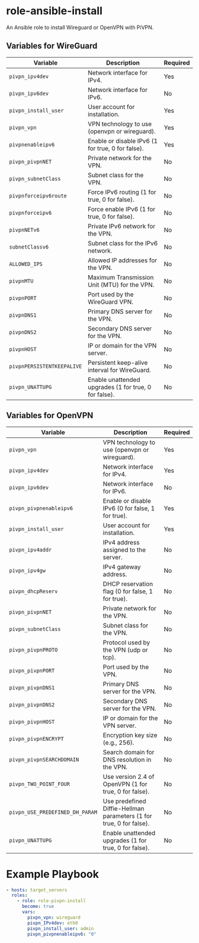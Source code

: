 # role-ansible-install

An Ansible role to install Wireguard or OpenVPN with PiVPN.

## Variables for WireGuard

| Variable                   | Description                                      | Required  |
|----------------------------|--------------------------------------------------|-----------|
| `pivpn_ipv4dev`            | Network interface for IPv4.                      | Yes       |
| `pivpn_ipv6dev`            | Network interface for IPv6.                      | No       
| `pivpn_install_user`       | User account for installation.                   | Yes       |
| `pivpn_vpn`                | VPN technology to use (openvpn or wireguard).    | Yes       |
| `pivpnenableipv6`          | Enable or disable IPv6 (1 for true, 0 for false).| Yes        |
| `pivpn_pivpnNET`           | Private network for the VPN.                     | No        |
| `pivpn_subnetClass`        | Subnet class for the VPN.                        | No        |
| `pivpnforceipv6route`      | Force IPv6 routing (1 for true, 0 for false).    | No        |
| `pivpnforceipv6`           | Force enable IPv6 (1 for true, 0 for false).     | No        |
| `pivpnNETv6`               | Private IPv6 network for the VPN.                | No        |
| `subnetClassv6`            | Subnet class for the IPv6 network.               | No        |
| `ALLOWED_IPS`              | Allowed IP addresses for the VPN.                | No        |
| `pivpnMTU`                 | Maximum Transmission Unit (MTU) for the VPN.     | No        |
| `pivpnPORT`                | Port used by the WireGuard VPN.                  | No        |
| `pivpnDNS1`                | Primary DNS server for the VPN.                  | No        |
| `pivpnDNS2`                | Secondary DNS server for the VPN.                | No        |
| `pivpnHOST`                | IP or domain for the VPN server.           | No        |
| `pivpnPERSISTENTKEEPALIVE`  | Persistent keep-alive interval for WireGuard.    | No        |
| `pivpn_UNATTUPG`           | Enable unattended upgrades (1 for true, 0 for false).| No    |

## Variables for OpenVPN

| Variable                   | Description                                      | Required  |
|----------------------------|--------------------------------------------------|-----------|
| `pivpn_vpn`                | VPN technology to use (openvpn or wireguard).    | Yes       |
| `pivpn_ipv4dev`            | Network interface for IPv4.                      | Yes       |
| `pivpn_ipv6dev`            | Network interface for IPv6.                      | No        |
| `pivpn_pivpnenableipv6`    | Enable or disable IPv6 (0 for false, 1 for true).| Yes       |
| `pivpn_install_user`       | User account for installation.                   | Yes       |
| `pivpn_ipv4addr`           | IPv4 address assigned to the server.             | No        |
| `pivpn_ipv4gw`             | IPv4 gateway address.                            | No        |
| `pivpn_dhcpReserv`         | DHCP reservation flag (0 for false, 1 for true). | No        |
| `pivpn_pivpnNET`           | Private network for the VPN.                     | No        |
| `pivpn_subnetClass`        | Subnet class for the VPN.                        | No        |
| `pivpn_pivpnPROTO`         | Protocol used by the VPN (udp or tcp).           | No        |
| `pivpn_pivpnPORT`          | Port used by the VPN.                            | No        |
| `pivpn_pivpnDNS1`          | Primary DNS server for the VPN.                  | No        |
| `pivpn_pivpnDNS2`          | Secondary DNS server for the VPN.                | No        |
| `pivpn_pivpnHOST`          | IP or domain for the VPN server.           | No        |
| `pivpn_pivpnENCRYPT`       | Encryption key size (e.g., 256).     | No        |
| `pivpn_pivpnSEARCHDOMAIN`  | Search domain for DNS resolution in the VPN.     | No        |
| `pivpn_TWO_POINT_FOUR`     | Use version 2.4 of OpenVPN (1 for true, 0 for false).| No    |
| `pivpn_USE_PREDEFINED_DH_PARAM`| Use predefined Diffie-Hellman parameters (1 for true, 0 for false).| No|
| `pivpn_UNATTUPG`           | Enable unattended upgrades (1 for true, 0 for false).| No    |


# Example Playbook

```yaml
- hosts: target_servers
  roles:
    - role: role-pivpn-install
      become: true
      vars:
        pivpn_vpn: wireguard
        pivpn_IPv4dev: eth0
        pivpn_install_user: admin
        pivpn_pivpnenableipv6: "0"